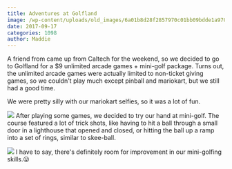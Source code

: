 ```yaml
---
title: Adventures at Golfland
image: /wp-content/uploads/old_images/6a01b8d28f2857970c01bb09bdde1a970d-pi.jpg
date: 2017-09-17
categories: 1098
author: Maddie
---
```


A friend from came up from Caltech for the weekend, so we decided to go to Golfland for a $9 unlimited arcade games + mini-golf package. Turns out, the unlimited arcade games were actually limited to non-ticket giving games, so we couldn't play much except pinball and mariokart, but we still had a good time.

We were pretty silly with our mariokart selfies, so it was a lot of fun.


![](/old_images/6a01b8d28f2857970c01b7c91aa06e970b-pi.jpg)
After playing some games, we decided to try our hand at mini-golf. The course featured a lot of trick shots, like having to hit a ball through a small door in a lighthouse that opened and closed, or hitting the ball up a ramp into a set of rings, similar to skee-ball.


![](/old_images/caltech_as_it_happens/6a0105349b8251970b01bb09bdde25970d.jpg)
I have to say, there's definitely room for improvement in our mini-golfing skills.😛

